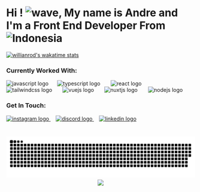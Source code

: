 
<h1 align="left">Hi ! <img src="https://gifdb.com/images/high/cute-wave-emoji-hand-59s88kk0zj3xho40.gif" height="30" alt="wave" />, My name is Andre and I'm a Front End Developer From <img src="https://github.githubassets.com/images/icons/emoji/unicode/1f1ee-1f1e9.png?v8" height="35" alt="Indonesia" /></h1>

[![willianrod's wakatime stats](https://github-readme-stats.vercel.app/api/wakatime?username=mrdrews&layout=compact&langs_count=10)](https://github.com/anuraghazra/github-readme-stats)
###

<h3>Currently Worked With:</h3>
<div align="left">
  <img src="https://cdn.jsdelivr.net/gh/devicons/devicon/icons/javascript/javascript-original.svg" height="45" alt="javascript logo"  />
  <img width="15" />
  <img src="https://cdn.jsdelivr.net/gh/devicons/devicon/icons/typescript/typescript-original.svg" height="45" alt="typescript logo"  />
  <img width="20" />
  <img src="https://cdn.jsdelivr.net/gh/devicons/devicon/icons/react/react-original.svg" height="45" alt="react logo"  />
  <img width="20" />
  <img src="https://cdn.simpleicons.org/tailwindcss/06B6D4" height="45" alt="tailwindcss logo"  />
  <img width="20" />
  <img src="https://cdn.jsdelivr.net/gh/devicons/devicon/icons/vuejs/vuejs-original.svg" height="45" alt="vuejs logo"  />
  <img width="20" />
  <img src="https://cdn.simpleicons.org/nuxtdotjs/00DC82" height="45" alt="nuxtjs logo"  />
  <img width="20" />
  <img src="https://cdn.jsdelivr.net/gh/devicons/devicon/icons/nodejs/nodejs-original.svg" height="45" alt="nodejs logo"  />
</div>

###
<h3>Get In Touch:</h3>
<div align="left">
  <a href="https://instagram.com/mr_drews?utm_source=qr&igshid=MzNlNGNkZWQ4Mg==" target="_blank" rel="noopener noreferrer">
    <img src="https://img.shields.io/static/v1?message=Instagram&logo=instagram&label=&color=E4405F&logoColor=white&labelColor=&style=for-the-badge" height="35" alt="instagram logo"  />
  </a>
  <img width="10" />
  <a href="https://discordapp.com/users/108888888888888888" target="_blank" rel="noopener noreferrer">
    <img src="https://img.shields.io/static/v1?message=Discord&logo=discord&label=&color=7289DA&logoColor=white&labelColor=&style=for-the-badge" height="35" alt="discord logo"  />
  </a>
  <img width="10" />
  <a href="https://www.linkedin.com/in/andre-s-589aa3141/" target="_blank" rel="noopener noreferrer">
    <img src="https://img.shields.io/static/v1?message=LinkedIn&logo=linkedin&label=&color=0077B5&logoColor=white&labelColor=&style=for-the-badge" height="35" alt="linkedin logo"  />
  </a>
</div>

###
<br clear="both">

<img src="https://raw.githubusercontent.com/mrdrews-hub/mrdrews-hub/output/snake.svg" alt="Snake animation" />

<div align="center">
  <img align="center" height="150" src="https://miro.medium.com/v2/resize:fit:720/1*nWQ_U5NKEfNeGCTfh_2-Mw.gif" />
</div>

